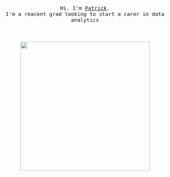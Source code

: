 <p align="center">
  <br>
  <br>
  <br>
  <samp>Hi. I'm <a href="https://www.linkedin.com/in/patrick-mcalinden/" '#00ff00'>Patrick</a>.<br> I'm a reacent grad looking to start a carer in data analytics</samp>
  <br>
  <br>
  <br>
  <br>
  <img src="https://www.behance.net/gallery/70744351/MotoMoji-Porsche-sticker-set-animated-gifs/modules/412567997" width="350" />
</p>

